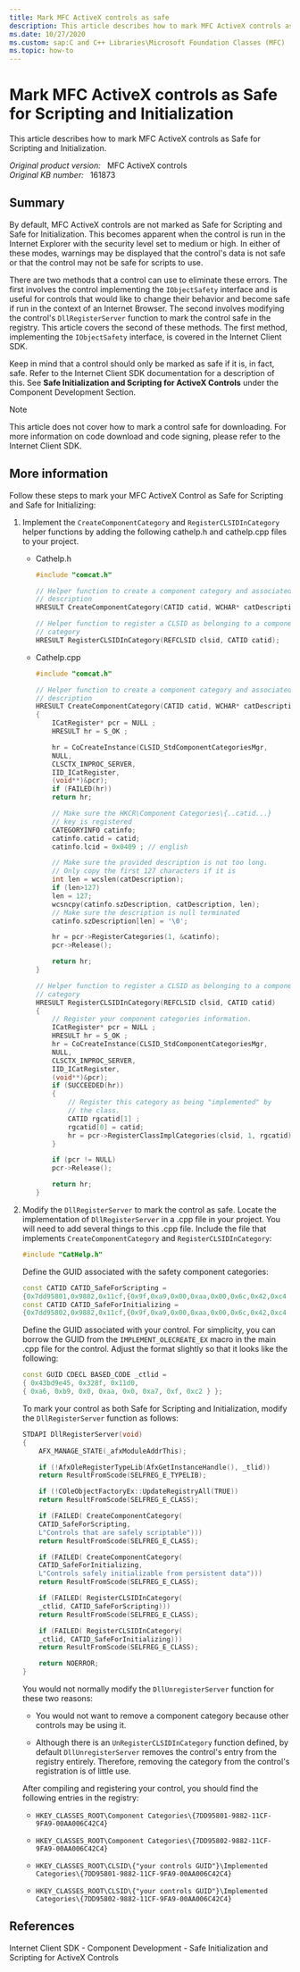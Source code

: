 ```yaml
---
title: Mark MFC ActiveX controls as safe
description: This article describes how to mark MFC ActiveX controls as safe for Scripting and Initialization.
ms.date: 10/27/2020
ms.custom: sap:C and C++ Libraries\Microsoft Foundation Classes (MFC)
ms.topic: how-to
---
```

# Mark MFC ActiveX controls as Safe for Scripting and Initialization

This article describes how to mark MFC ActiveX controls as Safe for Scripting and Initialization.

_Original product version:_ &nbsp; MFC ActiveX controls  
_Original KB number:_ &nbsp; 161873

## Summary

By default, MFC ActiveX controls are not marked as Safe for Scripting and Safe for Initialization. This becomes apparent when the control is run in the Internet Explorer with the security level set to medium or high. In either of these modes, warnings may be displayed that the control's data is not safe or that the control may not be safe for scripts to use.

There are two methods that a control can use to eliminate these errors. The first involves the control implementing the `IObjectSafety` interface and is useful for controls that would like to change their behavior and become safe if run in the context of an Internet Browser. The second involves modifying the control's `DllRegisterServer` function to mark the control safe in the registry. This article covers the second of these methods. The first method, implementing the `IObjectSafety` interface, is covered in the Internet Client SDK.

Keep in mind that a control should only be marked as safe if it is, in fact, safe. Refer to the Internet Client SDK documentation for a description of this. See **Safe Initialization and Scripting for ActiveX Controls** under the Component Development Section.

> [!NOTE]
> This article does not cover how to mark a control safe for downloading. For more information on code download and code signing, please refer to the Internet Client SDK.

## More information

Follow these steps to mark your MFC ActiveX Control as Safe for Scripting and Safe for Initializing:

1. Implement the `CreateComponentCategory` and `RegisterCLSIDInCategory` helper functions by adding the following cathelp.h and cathelp.cpp files to your project.

    - Cathelp.h

        ```cpp
        #include "comcat.h"

        // Helper function to create a component category and associated
        // description
        HRESULT CreateComponentCategory(CATID catid, WCHAR* catDescription);

        // Helper function to register a CLSID as belonging to a component
        // category
        HRESULT RegisterCLSIDInCategory(REFCLSID clsid, CATID catid);
        ```

    - Cathelp.cpp

        ```cpp
        #include "comcat.h"

        // Helper function to create a component category and associated
        // description
        HRESULT CreateComponentCategory(CATID catid, WCHAR* catDescription)
        {
            ICatRegister* pcr = NULL ;
            HRESULT hr = S_OK ;

            hr = CoCreateInstance(CLSID_StdComponentCategoriesMgr,
            NULL,
            CLSCTX_INPROC_SERVER,
            IID_ICatRegister,
            (void**)&pcr);
            if (FAILED(hr))
            return hr;

            // Make sure the HKCR\Component Categories\{..catid...}
            // key is registered
            CATEGORYINFO catinfo;
            catinfo.catid = catid;
            catinfo.lcid = 0x0409 ; // english

            // Make sure the provided description is not too long.
            // Only copy the first 127 characters if it is
            int len = wcslen(catDescription);
            if (len>127)
            len = 127;
            wcsncpy(catinfo.szDescription, catDescription, len);
            // Make sure the description is null terminated
            catinfo.szDescription[len] = '\0';

            hr = pcr->RegisterCategories(1, &catinfo);
            pcr->Release();

            return hr;
        }

        // Helper function to register a CLSID as belonging to a component
        // category
        HRESULT RegisterCLSIDInCategory(REFCLSID clsid, CATID catid)
        {
            // Register your component categories information.
            ICatRegister* pcr = NULL ;
            HRESULT hr = S_OK ;
            hr = CoCreateInstance(CLSID_StdComponentCategoriesMgr,
            NULL,
            CLSCTX_INPROC_SERVER,
            IID_ICatRegister,
            (void**)&pcr);
            if (SUCCEEDED(hr))
            {
                // Register this category as being "implemented" by
                // the class.
                CATID rgcatid[1] ;
                rgcatid[0] = catid;
                hr = pcr->RegisterClassImplCategories(clsid, 1, rgcatid);
            }

            if (pcr != NULL)
            pcr->Release();

            return hr;
        }
        ```

2. Modify the `DllRegisterServer` to mark the control as safe. Locate the implementation of `DllRegisterServer` in a .cpp file in your project. You will need to add several things to this .cpp file. Include the file that implements `CreateComponentCategory` and `RegisterCLSIDInCategory`:

    ```cpp
    #include "CatHelp.h"
    ```

    Define the GUID associated with the safety component categories:

    ```cpp
    const CATID CATID_SafeForScripting =
    {0x7dd95801,0x9882,0x11cf,{0x9f,0xa9,0x00,0xaa,0x00,0x6c,0x42,0xc4 }} ;
    const CATID CATID_SafeForInitializing =
    {0x7dd95802,0x9882,0x11cf,{0x9f,0xa9,0x00,0xaa,0x00,0x6c,0x42,0xc4 }} ;
    ```

    Define the GUID associated with your control. For simplicity, you can borrow the GUID from the `IMPLEMENT_OLECREATE_EX` macro in the main .cpp file for the control. Adjust the format slightly so that it looks like the following:

    ```cpp
    const GUID CDECL BASED_CODE _ctlid =
    { 0x43bd9e45, 0x328f, 0x11d0,
    { 0xa6, 0xb9, 0x0, 0xaa, 0x0, 0xa7, 0xf, 0xc2 } };
    ```

    To mark your control as both Safe for Scripting and Initialization, modify the `DllRegisterServer` function as follows:

    ```cpp
    STDAPI DllRegisterServer(void)
    {
        AFX_MANAGE_STATE(_afxModuleAddrThis);

        if (!AfxOleRegisterTypeLib(AfxGetInstanceHandle(), _tlid))
        return ResultFromScode(SELFREG_E_TYPELIB);

        if (!COleObjectFactoryEx::UpdateRegistryAll(TRUE))
        return ResultFromScode(SELFREG_E_CLASS);

        if (FAILED( CreateComponentCategory(
        CATID_SafeForScripting,
        L"Controls that are safely scriptable")))
        return ResultFromScode(SELFREG_E_CLASS);

        if (FAILED( CreateComponentCategory(
        CATID_SafeForInitializing,
        L"Controls safely initializable from persistent data")))
        return ResultFromScode(SELFREG_E_CLASS);

        if (FAILED( RegisterCLSIDInCategory(
        _ctlid, CATID_SafeForScripting)))
        return ResultFromScode(SELFREG_E_CLASS);

        if (FAILED( RegisterCLSIDInCategory(
        _ctlid, CATID_SafeForInitializing)))
        return ResultFromScode(SELFREG_E_CLASS);

        return NOERROR;
    }
    ```

    You would not normally modify the `DllUnregisterServer` function for these two reasons:

    - You would not want to remove a component category because other controls may be using it.

    - Although there is an `UnRegisterCLSIDInCategory` function defined, by default `DllUnregisterServer` removes the control's entry from the registry entirely. Therefore, removing the category from the control's registration is of little use.

    After compiling and registering your control, you should find the following entries in the registry:

    - `HKEY_CLASSES_ROOT\Component Categories\{7DD95801-9882-11CF-9FA9-00AA006C42C4}`

    - `HKEY_CLASSES_ROOT\Component Categories\{7DD95802-9882-11CF-9FA9-00AA006C42C4}`

    - `HKEY_CLASSES_ROOT\CLSID\{"your controls GUID"}\Implemented Categories\{7DD95801-9882-11CF-9FA9-00AA006C42C4}`

    - `HKEY_CLASSES_ROOT\CLSID\{"your controls GUID"}\Implemented Categories\{7DD95802-9882-11CF-9FA9-00AA006C42C4}`

## References

Internet Client SDK - Component Development - Safe Initialization and Scripting for ActiveX Controls
